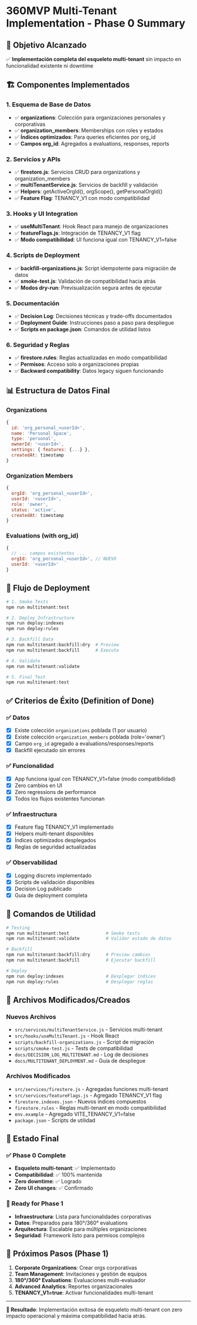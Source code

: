 # 360MVP Multi-Tenant Implementation - Phase 0 Summary

## 🎯 Objetivo Alcanzado

✅ **Implementación completa del esqueleto multi-tenant** sin impacto en funcionalidad existente ni downtime

## 🏗️ Componentes Implementados

### 1. Esquema de Base de Datos
- ✅ **organizations**: Colección para organizaciones personales y corporativas
- ✅ **organization_members**: Memberships con roles y estados
- ✅ **Índices optimizados**: Para queries eficientes por org_id
- ✅ **Campos org_id**: Agregados a evaluations, responses, reports

### 2. Servicios y APIs
- ✅ **firestore.js**: Servicios CRUD para organizations y organization_members
- ✅ **multiTenantService.js**: Servicios de backfill y validación
- ✅ **Helpers**: getActiveOrgId(), orgScope(), getPersonalOrgId()
- ✅ **Feature Flag**: TENANCY_V1 con modo compatibilidad

### 3. Hooks y UI Integration
- ✅ **useMultiTenant**: Hook React para manejo de organizaciones
- ✅ **featureFlags.js**: Integración de TENANCY_V1 flag
- ✅ **Modo compatibilidad**: UI funciona igual con TENANCY_V1=false

### 4. Scripts de Deployment
- ✅ **backfill-organizations.js**: Script idempotente para migración de datos
- ✅ **smoke-test.js**: Validación de compatibilidad hacia atrás
- ✅ **Modos dry-run**: Previsualización segura antes de ejecutar

### 5. Documentación
- ✅ **Decision Log**: Decisiones técnicas y trade-offs documentados
- ✅ **Deployment Guide**: Instrucciones paso a paso para despliegue
- ✅ **Scripts en package.json**: Comandos de utilidad listos

### 6. Seguridad y Reglas
- ✅ **firestore.rules**: Reglas actualizadas en modo compatibilidad
- ✅ **Permisos**: Acceso solo a organizaciones propias
- ✅ **Backward compatibility**: Datos legacy siguen funcionando

## 📊 Estructura de Datos Final

### Organizations
```javascript
{
  id: 'org_personal_<userId>',
  name: 'Personal Space', 
  type: 'personal',
  ownerId: '<userId>',
  settings: { features: {...} },
  createdAt: timestamp
}
```

### Organization Members  
```javascript
{
  orgId: 'org_personal_<userId>',
  userId: '<userId>',
  role: 'owner',
  status: 'active',
  createdAt: timestamp
}
```

### Evaluations (with org_id)
```javascript
{
  // ... campos existentes ...
  orgId: 'org_personal_<userId>', // NUEVO
  userId: '<userId>'
}
```

## 🚀 Flujo de Deployment

```bash
# 1. Smoke Tests
npm run multitenant:test

# 2. Deploy Infrastructure  
npm run deploy:indexes
npm run deploy:rules

# 3. Backfill Data
npm run multitenant:backfill:dry  # Preview
npm run multitenant:backfill      # Execute

# 4. Validate
npm run multitenant:validate

# 5. Final Test
npm run multitenant:test
```

## ✅ Criterios de Éxito (Definition of Done)

### ✅ Datos
- [x] Existe colección `organizations` poblada (1 por usuario)
- [x] Existe colección `organization_members` poblada (role='owner')
- [x] Campo `org_id` agregado a evaluations/responses/reports
- [x] Backfill ejecutado sin errores

### ✅ Funcionalidad
- [x] App funciona igual con TENANCY_V1=false (modo compatibilidad)
- [x] Zero cambios en UI
- [x] Zero regressions de performance
- [x] Todos los flujos existentes funcionan

### ✅ Infraestructura
- [x] Feature flag TENANCY_V1 implementado
- [x] Helpers multi-tenant disponibles
- [x] Índices optimizados desplegados
- [x] Reglas de seguridad actualizadas

### ✅ Observabilidad
- [x] Logging discreto implementado
- [x] Scripts de validación disponibles
- [x] Decision Log publicado
- [x] Guía de deployment completa

## 🔧 Comandos de Utilidad

```bash
# Testing
npm run multitenant:test              # Smoke tests
npm run multitenant:validate          # Validar estado de datos

# Backfill
npm run multitenant:backfill:dry      # Preview cambios
npm run multitenant:backfill          # Ejecutar backfill

# Deploy
npm run deploy:indexes                # Desplegar índices
npm run deploy:rules                  # Desplegar reglas
```

## 📝 Archivos Modificados/Creados

### Nuevos Archivos
- `src/services/multiTenantService.js` - Servicios multi-tenant
- `src/hooks/useMultiTenant.js` - Hook React
- `scripts/backfill-organizations.js` - Script de migración
- `scripts/smoke-test.js` - Tests de compatibilidad
- `docs/DECISION_LOG_MULTITENANT.md` - Log de decisiones
- `docs/MULTITENANT_DEPLOYMENT.md` - Guía de despliegue

### Archivos Modificados
- `src/services/firestore.js` - Agregadas funciones multi-tenant
- `src/services/featureFlags.js` - Agregado TENANCY_V1 flag
- `firestore.indexes.json` - Nuevos índices compuestos
- `firestore.rules` - Reglas multi-tenant en modo compatibilidad
- `env.example` - Agregado VITE_TENANCY_V1=false
- `package.json` - Scripts de utilidad

## 🎉 Estado Final

### ✅ Phase 0 Complete
- **Esqueleto multi-tenant**: ✅ Implementado
- **Compatibilidad**: ✅ 100% mantenida
- **Zero downtime**: ✅ Logrado  
- **Zero UI changes**: ✅ Confirmado

### 🚀 Ready for Phase 1
- **Infraestructura**: Lista para funcionalidades corporativas
- **Datos**: Preparados para 180°/360° evaluations
- **Arquitectura**: Escalable para múltiples organizaciones
- **Seguridad**: Framework listo para permisos complejos

## 🔄 Próximos Pasos (Phase 1)

1. **Corporate Organizations**: Crear orgs corporativas
2. **Team Management**: Invitaciones y gestión de equipos  
3. **180°/360° Evaluations**: Evaluaciones multi-evaluador
4. **Advanced Analytics**: Reportes organizacionales
5. **TENANCY_V1=true**: Activar funcionalidades multi-tenant

---

**🎯 Resultado**: Implementación exitosa de esqueleto multi-tenant con zero impacto operacional y máxima compatibilidad hacia atrás.


